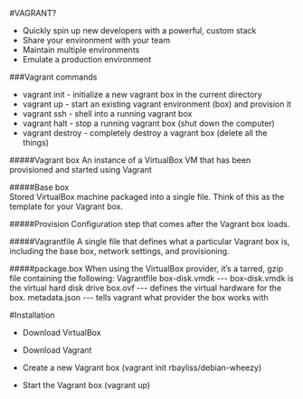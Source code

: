 #VAGRANT?
* Quickly spin up new developers with a powerful, custom stack
* Share your environment with your team
* Maintain multiple environments
* Emulate a production environment

###Vagrant  commands 

* vagrant init - initialize a new vagrant box in the current directory
* vagrant up - start an existing vagrant environment (box) and provision it
* vagrant ssh - shell into a running vagrant box
* vagrant halt - stop a running vagrant box (shut down the computer)
* vagrant destroy - completely destroy a vagrant box (delete all the things)


#####Vagrant box 
An instance of a VirtualBox VM that has been provisioned and
started using Vagrant

#####Base box  
Stored VirtualBox machine packaged into a single file. Think of this
as the template for your Vagrant box.

#####Provision 
Configuration step that comes after the Vagrant box loads.

#####Vagrantfile 
A single file that defines what a particular Vagrant box is, including
the base box, network settings, and provisioning.

#####package.box
When using the VirtualBox provider, it’s a tarred, gzip file containing the following:
Vagrantfile 
box-disk.vmdk --- box-disk.vmdk is the virtual hard disk drive
box.ovf       --- defines the virtual hardware for the box.
metadata.json --- tells vagrant what provider the box works with

#Installation

* Download VirtualBox

* Download Vagrant


* Create a new Vagrant box (vagrant init rbayliss/debian-wheezy) 

* Start the Vagrant box (vagrant up)


